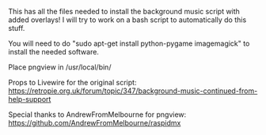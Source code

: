 This has all the files needed to install the background music script with added overlays!
I will try to work on a bash script to automatically do this stuff.

You will need to do "sudo apt-get install python-pygame imagemagick" to install the needed software.

Place pngview in /usr/local/bin/


Props to Livewire for the original script: https://retropie.org.uk/forum/topic/347/background-music-continued-from-help-support

Special thanks to AndrewFromMelbourne for pngview: https://github.com/AndrewFromMelbourne/raspidmx
